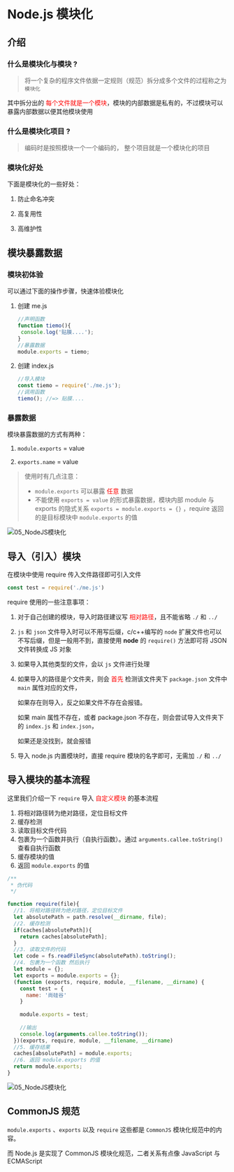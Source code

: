 # Node.js 模块化

## 介绍

### 什么是模块化与模块 ?

> 将一个复杂的程序文件依据一定规则（规范）拆分成多个文件的过程称之为 `模块化`

其中拆分出的 <span style="color:red">每个文件就是一个模块</span>，模块的内部数据是私有的，不过模块可以暴露内部数据以便其他模块使用

### 什么是模块化项目 ?

> 编码时是按照模块一个一个编码的， 整个项目就是一个模块化的项目

### 模块化好处

下面是模块化的一些好处：

1. 防止命名冲突

2. 高复用性

3. 高维护性

## 模块暴露数据

### 模块初体验

可以通过下面的操作步骤，快速体验模块化

1. 创建 me.js

   ```js
   //声明函数
   function tiemo(){
   	console.log('贴膜....');
   }
   //暴露数据
   module.exports = tiemo;
   ```

2. 创建 index.js

   ```js
   //导入模块
   const tiemo = require('./me.js');
   //调用函数
   tiemo(); //=> 贴膜....
   ```


### 暴露数据

模块暴露数据的方式有两种：

1. `module.exports` = value

2. `exports.name` = value

> 使用时有几点注意：
>
> - `module.exports` 可以暴露 <span style="color:red">任意</span> 数据
> - 不能使用 `exports = value` 的形式暴露数据，模块内部 module 与 exports 的隐式关系
>   `exports = module.exports = {}` ，require 返回的是目标模块中 `module.exports` 的值

![05_NodeJS模块化](./assets/a40a41f72dee15ee4d3e3cabd91ec9c2df2fa090.jpg)

## 导入（引入）模块

在模块中使用 require 传入文件路径即可引入文件

```js
const test = require('./me.js')
```

require 使用的一些注意事项：

1. 对于自己创建的模块，导入时路径建议写 <span style="color:red">相对路径</span>，且不能省略 `./` 和 `../`

2. `js` 和 `json` 文件导入时可以不用写后缀，c/c++编写的 `node` 扩展文件也可以不写后缀，但是一般用不到，直接使用 **node** 的 `require()` 方法即可将 JSON 文件转换成 JS 对象
   
3. 如果导入其他类型的文件，会以 `js` 文件进行处理

4. 如果导入的路径是个文件夹，则会 <span style="color:red">首先</span> 检测该文件夹下 `package.json` 文件中 `main` 属性对应的文件，
   
   如果存在则导入，反之如果文件不存在会报错。
   
   如果 main 属性不存在，或者 package.json 不存在，则会尝试导入文件夹下的 `index.js` 和
   `index.json`，
   
   如果还是没找到，就会报错
   
5. 导入 node.js 内置模块时，直接 require 模块的名字即可，无需加 `./` 和 `../`

    

## 导入模块的基本流程

这里我们介绍一下 `require` 导入 <span style="color:red">自定义模块</span> 的基本流程

1. 将相对路径转为绝对路径，定位目标文件
2. 缓存检测
3. 读取目标文件代码
4. 包裹为一个函数并执行（自执行函数）。通过 `arguments.callee.toString()` 查看自执行函数
5. 缓存模块的值
6. 返回 `module.exports` 的值

```js
/**
 * 伪代码
 */

function require(file){
  //1. 将相对路径转为绝对路径，定位目标文件
  let absolutePath = path.resolve(__dirname, file);
  //2. 缓存检测
  if(caches[absolutePath]){
    return caches[absolutePath];
  }
  //3. 读取文件的代码
  let code = fs.readFileSync(absolutePath).toString();
  //4. 包裹为一个函数 然后执行
  let module = {};
  let exports = module.exports = {};
  (function (exports, require, module, __filename, __dirname) {
    const test = {
      name: '尚硅谷'
    }
  
    module.exports = test;
  
    //输出
    console.log(arguments.callee.toString());
  })(exports, require, module, __filename, __dirname)
  //5. 缓存结果
  caches[absolutePath] = module.exports;
  //6. 返回 module.exports 的值
  return module.exports;
}
```



![05_NodeJS模块化](./assets/5b1f2533d8071dd34751737864e20362539418d1.jpg)

## CommonJS 规范

`module.exports` 、`exports` 以及 `require` 这些都是 `CommonJS` 模块化规范中的内容。

而 Node.js 是实现了 CommonJS 模块化规范，二者关系有点像 JavaScript 与 ECMAScript
